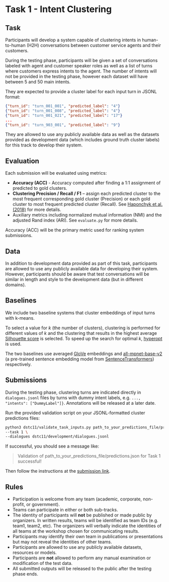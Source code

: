 # Task 1 - Intent Clustering

## Task
Participants will develop a system capable of clustering intents in human-to-human (H2H)
conversations between customer service agents and their customers.

During the testing phase, participants will be given a set of conversations labeled with agent and customer speaker 
roles as well as a list of turns where customers express intents to the agent.
The number of intents will not be provided in the testing phase, however each dataset will have between 5 and 50 
main intents.

They are expected to provide a cluster label for each input turn in JSONL format:
```json lines
{"turn_id": "turn_001_001", "predicted_label": "4"}
{"turn_id": "turn_001_008", "predicted_label": "4"}
{"turn_id": "turn_001_021", "predicted_label": "17"}
...
{"turn_id": "turn_903_001", "predicted_label": "9"}
```

They are allowed to use any publicly available data as well as the datasets provided as development
data (which includes ground truth cluster labels) for this track to develop their system.

## Evaluation
Each submission will be evaluated using metrics:
* **Accuracy (ACC)** - Accuracy computed after finding a 1:1 assignment of predicted to gold clusters.
* **Clustering Precision / Recall / F1** – assign each predicted cluster to the most frequent corresponding gold cluster
  (Precision) or each gold cluster to most frequent predicted cluster (Recall).
  See [Haponchyk et al. (2018)](https://aclanthology.org/D18-1254/) for more details.
* Auxiliary metrics including normalized mutual information (NMI) and the adjusted Rand index (ARI).
  See `evaluate.py` for more details.

Accuracy (ACC) will be the primary metric used for ranking system submissions.

## Data
In addition to development data provided as part of this task, participants are allowed to use any publicly available 
data for developing their system.
However, participants should be aware that test conversations will be similar in length and style to the development 
data (but in different domains).

## Baselines
We include two baseline systems that cluster embeddings of input turns with k-means.

To select a value for *k* (the number of clusters), clustering is performed for different values of *k* and the
clustering that results in the highest average [Silhouette score](https://en.wikipedia.org/wiki/Silhouette_(clustering))
is selected.
To speed up the search for optimal *k*, [hyperopt](https://github.com/hyperopt/hyperopt) is used.

The two baselines use averaged [GloVe](https://github.com/stanfordnlp/GloVe) embeddings and 
[all-mpnet-base-v2](https://huggingface.co/sentence-transformers/all-mpnet-base-v2) (a pre-trained sentence embedding
 model from [SentenceTransformers](https://github.com/UKPLab/sentence-transformers)) respectively.

## Submissions
During the testing phase, clustering turns are indicated directly in `dialogues.jsonl` files by
turns with dummy intent labels, e.g. `..., "intents": ["DummyLabel"]}`.
Annotations will be released at a later date.

Run the provided validation script on your JSONL-formatted cluster predictions files:
```bash
python3 dstc11/validate_task_inputs.py path_to_your_predictions_file/predictions.json \
--task 1 \
--dialogues dstc11/development/dialogues.jsonl
```
If successful, you should see a message like:
> Validation of path_to_your_predictions_file/predictions.json for Task 1 successful!

Then follow the instructions at the [submission link](https://forms.gle/m2NWYm22LGGyEYtn9).

## Rules
* Participation is welcome from any team (academic, corporate, non-profit, or government).
* Teams can participate in either or both sub-tracks.
* The identity of participants will **not** be published or made public by organizers.
In written results, teams will be identified as team IDs (e.g. team1, team2, etc). 
The organizers will verbally indicate the identities of all teams at the workshop chosen for communicating results.
* Participants may identify their own team in publications or presentations but may not reveal the identities of 
other teams.
* Participants are allowed to use any publicly available datasets, resources or models.
* Participants are **not** allowed to perform any manual examination or modification of the test data.
* All submitted outputs will be released to the public after the testing phase ends.